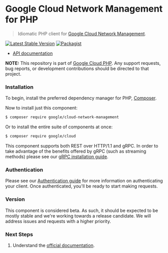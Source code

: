 # Google Cloud Network Management for PHP

> Idiomatic PHP client for [Google Cloud Network Management](https://cloud.google.com/network-intelligence-center/docs/connectivity-tests/reference/networkmanagement/rest).

[![Latest Stable Version](https://poser.pugx.org/google/cloud-network-management/v/stable)](https://packagist.org/packages/google/cloud-network-management) [![Packagist](https://img.shields.io/packagist/dm/google/cloud-network-management.svg)](https://packagist.org/packages/google/cloud-network-management)

* [API documentation](http://googleapis.github.io/google-cloud-php/#/docs/cloud-network-management/latest/networkmanagement/readme)

**NOTE:** This repository is part of [Google Cloud PHP](https://github.com/googleapis/google-cloud-php). Any
support requests, bug reports, or development contributions should be directed to
that project.

### Installation

To begin, install the preferred dependency manager for PHP, [Composer](https://getcomposer.org/).

Now to install just this component:

```sh
$ composer require google/cloud-network-management
```

Or to install the entire suite of components at once:

```sh
$ composer require google/cloud
```

This component supports both REST over HTTP/1.1 and gRPC. In order to take advantage of the benefits offered by gRPC (such as streaming methods)
please see our [gRPC installation guide](https://cloud.google.com/php/grpc).

### Authentication

Please see our [Authentication guide](https://github.com/googleapis/google-cloud-php/blob/main/AUTHENTICATION.md) for more information
on authenticating your client. Once authenticated, you'll be ready to start making requests.

### Version

This component is considered beta. As such, it should be expected to be mostly
stable and we're working towards a release candidate. We will address issues
and requests with a higher priority.

### Next Steps

1. Understand the [official documentation](https://cloud.google.com/network-intelligence-center/docs/connectivity-tests/reference/networkmanagement/rest).

